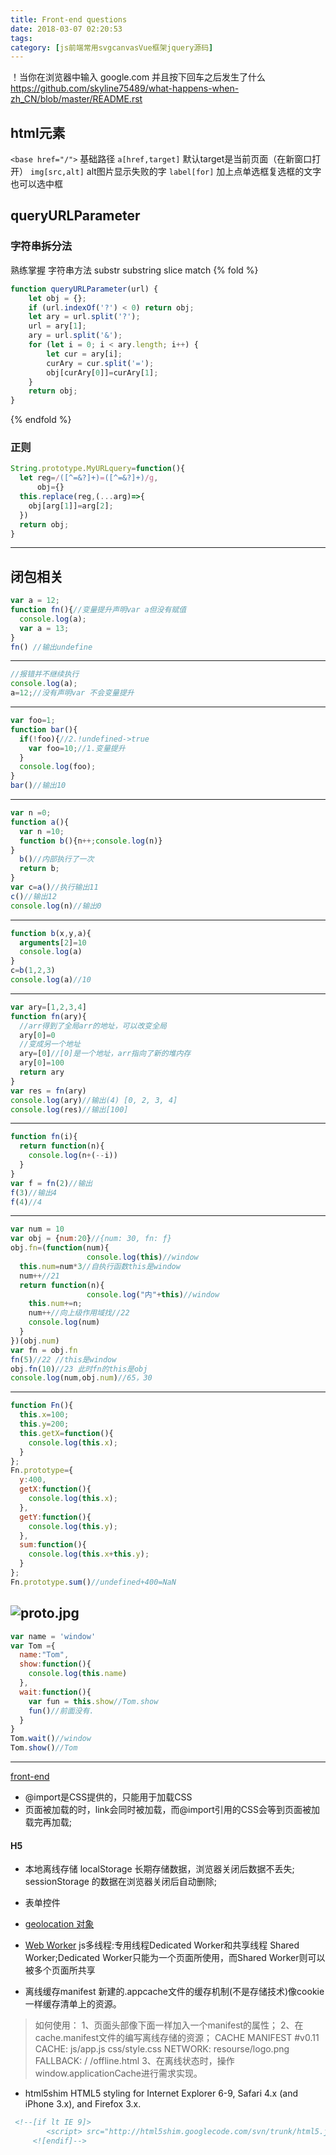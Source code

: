 ```yaml
---
title: Front-end questions
date: 2018-03-07 02:20:53
tags:
category: [js前端常用svgcanvasVue框架jquery源码]
---
```

！当你在浏览器中输入 google.com 并且按下回车之后发生了什么
https://github.com/skyline75489/what-happens-when-zh_CN/blob/master/README.rst

## html元素
`<base href="/">` 基础路径
`a[href,target]` 默认target是当前页面（在新窗口打开）
`img[src,alt]` alt图片显示失败的字
`label[for]` 加上点单选框复选框的文字也可以选中框



## queryURLParameter
### 字符串拆分法
熟练掌握 字符串方法 substr substring slice match
{% fold %}
```js
function queryURLParameter(url) {
    let obj = {};
    if (url.indexOf('?') < 0) return obj;
    let ary = url.split('?');
    url = ary[1];
    ary = url.split('&');
    for (let i = 0; i < ary.length; i++) {
        let cur = ary[i];
        curAry = cur.split('=');
        obj[curAry[0]]=curAry[1];
    }
    return obj;
}
```
{% endfold %}
### 正则
```js
String.prototype.MyURLquery=function(){
  let reg=/([^=&?]+)=([^=&?]+)/g,
      obj={}
  this.replace(reg,(...arg)=>{
    obj[arg[1]]=arg[2];
  })
  return obj;
}
```

---
## 闭包相关
```js
var a = 12;
function fn(){//变量提升声明var a但没有赋值
  console.log(a);
  var a = 13;
}
fn() //输出undefine
```
---
```js
//报错并不继续执行
console.log(a);
a=12;//没有声明var 不会变量提升
```
---
```js
var foo=1;
function bar(){
  if(!foo){//2.!undefined->true
    var foo=10;//1.变量提升
  }
  console.log(foo);
}
bar()//输出10
```
---
```js
var n =0;
function a(){
  var n =10;
  function b(){n++;console.log(n)}
}
  b()//内部执行了一次
  return b;
}
var c=a()//执行输出11
c()//输出12
console.log(n)//输出0
```
---
```js
function b(x,y,a){
  arguments[2]=10
  console.log(a)
}
c=b(1,2,3)
console.log(a)//10
```
---
```js
var ary=[1,2,3,4]
function fn(ary){
  //arr得到了全局arr的地址，可以改变全局
  ary[0]=0
  //变成另一个地址
  ary=[0]//[0]是一个地址，arr指向了新的堆内存
  ary[0]=100
  return ary
}
var res = fn(ary)
console.log(ary)//输出(4) [0, 2, 3, 4]
console.log(res)//输出[100]
```
---
```js
function fn(i){
  return function(n){
    console.log(n+(--i))
  }
}
var f = fn(2)//输出
f(3)//输出4
f(4)//4
```
---
```js
var num = 10
var obj = {num:20}//{num: 30, fn: ƒ}
obj.fn=(function(num){
                 console.log(this)//window
  this.num=num*3//自执行函数this是window
  num++//21
  return function(n){
                 console.log("内"+this)//window
    this.num+=n;
    num++//向上级作用域找//22
    console.log(num)
  }
})(obj.num)
var fn = obj.fn
fn(5)//22 //this是window
obj.fn(10)//23 此时fn的this是obj
console.log(num,obj.num)//65，30
```
---
```js
function Fn(){
  this.x=100;
  this.y=200;
  this.getX=function(){
    console.log(this.x);
  }
};
Fn.prototype={
  y:400,
  getX:function(){
    console.log(this.x);
  },
  getY:function(){
    console.log(this.y);
  },
  sum:function(){
    console.log(this.x+this.y);
  }
};
Fn.prototype.sum()//undefined+400=NaN
```
![proto.jpg](https://iota-1254040271.cos.ap-shanghai.myqcloud.com/image/proto.jpg)
---
```js
var name = 'window'
var Tom ={
  name:"Tom",
  show:function(){
    console.log(this.name)
  },
  wait:function(){
    var fun = this.show//Tom.show
    fun()//前面没有.
  }
}
Tom.wait()//window
Tom.show()//Tom
```
---



[front-end](https://github.com/markyun/My-blog/tree/master/Front-end-Developer-Questions/Questions-and-Answers)
- @import是CSS提供的，只能用于加载CSS
- 页面被加载的时，link会同时被加载，而@import引用的CSS会等到页面被加载完再加载;

#### H5
- 本地离线存储 localStorage 长期存储数据，浏览器关闭后数据不丢失;
        sessionStorage 的数据在浏览器关闭后自动删除;
- 表单控件
- [geolocation 对象](https://developer.mozilla.org/zh-CN/docs/Web/API/Geolocation/Using_geolocation)
- [Web Worker](http://www.alloyteam.com/2015/11/deep-in-web-worker/) js多线程:专用线程Dedicated Worker和共享线程 Shared Worker;Dedicated Worker只能为一个页面所使用，而Shared Worker则可以被多个页面所共享

- 离线缓存manifest 新建的.appcache文件的缓存机制(不是存储技术)像cookie一样缓存清单上的资源。
> 如何使用：
  1、页面头部像下面一样加入一个manifest的属性；
  2、在cache.manifest文件的编写离线存储的资源；
  	CACHE MANIFEST
  	#v0.11
  	CACHE:
  	js/app.js
  	css/style.css
  	NETWORK:
  	resourse/logo.png
  	FALLBACK:
  	/ /offline.html
  3、在离线状态时，操作window.applicationCache进行需求实现。


- html5shim  HTML5 styling for Internet Explorer 6-9, Safari 4.x (and iPhone 3.x), and Firefox 3.x.
```html
 <!--[if lt IE 9]>
  		<script> src="http://html5shim.googlecode.com/svn/trunk/html5.js"</script>
  	 <![endif]-->
```